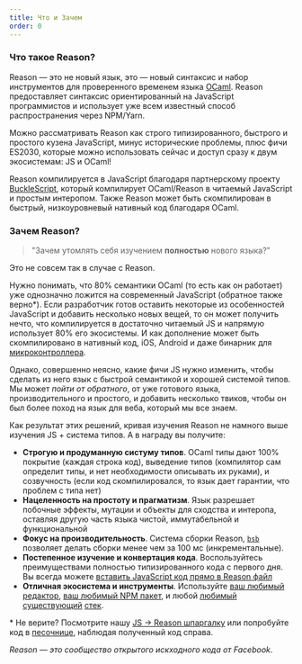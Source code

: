 ```yaml
---
title: Что и Зачем
order: 0
---
```


### Что такое Reason?
Reason — это не новый язык, это — новый синтаксис и набор инструментов для проверенного временем языка
[OCaml](https://ocaml.org). Reason предоставляет синтаксис ориентированный на JavaScript программистов
и использует уже всем известный способ распространения через NPM/Yarn.

Можно рассматривать Reason как строго типизированного, быстрого и простого кузена JavaScript, минус
исторические проблемы, плюс фичи ES2030, которые можно использовать сейчас и доступ сразу к двум
экосистемам: JS и OCaml!

Reason компилируется в JavaScript благодаря партнерскому проекту
[BuckleScript](https://bucklescript.github.io/bucklescript/Manual.html), который компилирует OCaml/Reason
в читаемый JavaScript и простым интеропом. Также Reason может быть скомпилирован в быстрый,
низкоуровневый нативный код благодаря OCaml.

### Зачем Reason?

> "Зачем утомлять себя изучением **полностью** нового языка?"

Это не совсем так в случае с Reason.

Нужно понимать, что 80% семантики OCaml (то есть как он работает) уже однозначно ложится на современный
JavaScript (обратное также верно\*). Если разработчик готов оставить некоторые из особенностей JavaScript
и добавить несколько новых вещей, то он может получить нечто, что компилируется в достаточно читаемый JS
и напрямую использует 80% его экосистемы. И как дополнение может быть скомпилировано в нативный код, iOS,
Android и даже бинарник для [микроконтроллера](http://www.algo-prog.info/ocapic/web/index.php?id=ocapic).

Однако, совершенно неясно, какие фичи JS нужно изменить, чтобы сделать из него язык с быстрой семантикой
и хорошей системой типов. Мы может _пойти от обратного_, от уже готового языка, производительного и
простого, и добавить несколько твиков, чтобы он был более поход на язык для веба, который мы все знаем.

Как результат этих решений, кривая изучения Reason не намного выше изучения JS + система типов. А в
награду вы получите:

- **Строгую и продуманную систуму типов**. OCaml типы дают 100% покрытие (каждая строка код), выведение
типов (компилятор сам определит типы, и нет необходимости описывать их руками), и созвучность (если
код скомпилировался, то язык дает гарантии, что проблем с типа нет)
- **Нацеленность на простоту и прагматизм**. Язык разрешает побочные эффекты, мутации и объекты для
сходства и интеропа, оставляя другую часть языка чистой, иммутабельной и функциональной
- **Фокус на производительность**. Система сборки Reason,
[`bsb`](http://bucklescript.github.io/bucklescript/Manual.html#_bucklescript_build_system_code_bsb_code)
позволяет делать сборки менее чем за 100 мс (инкрементальные).
- **Постепенное изучение и конвертация кода**. Воспользуйтесь преимуществами полностью типизированного
кода с первого дня. Вы всегда можете [вставить JavaScript код прямо в Reason файл](../guide/javascript/interop)
- **Отличная экосистема и инструменты**. Используйте [ваш любимый редактор](../guide/editor-tools/editors-plugins),
[ваш любимый NPM пакет](../guide/javascript/libraries), и любой
[любимый](https://github.com/reasonml/reason-react)
[существующий](https://github.com/reasonml-community/bs-jest)
[стек](https://webpack.js.org).

\* Не верите? Посмотрите нашу [JS -> Reason шпаргалку](../guide/javascript/syntax-cheatsheet) или
попробуйте код в [песочнице](/try/), наблюдая полученный код справа.

_Reason — это сообщество открытого искходного кода от Facebook_.
